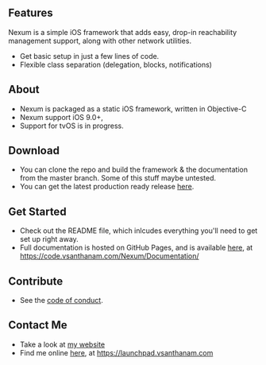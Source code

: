 ## Features
Nexum is a simple iOS framework that adds easy, drop-in reachability management support, along with other network utilities.

*  Get basic setup in just a few lines of code.
*  Flexible class separation (delegation, blocks, notifications)

## About
* Nexum is packaged as a static iOS framework, written in Objective-C
* Nexum support iOS 9.0+,
* Support for tvOS is in progress.

## Download
* You can clone the repo and build the framework & the documentation from the master branch. Some of this stuff maybe untested.
* You can get the latest production ready release [here](https://github.com/vsanthanam/Nexum/releases/latest).

## Get Started
* Check out the README file, which inlcudes everything you'll need to get set up right away.
* Full documentation is hosted on GitHub Pages, and is available [here](https://code.vsanthanam.com/Nexum/Documentation/), at https://code.vsanthanam.com/Nexum/Documentation/

## Contribute
* See the [code of conduct](https://code.vsanthanam.com/Nexum/CODE_OF_CONDUCT).

## Contact Me
* Take a look at [my website](https://www.vsanthanam.com)
* Find me online [here](https://launchpad.vsanthanam.com), at https://launchpad.vsanthanam.com

